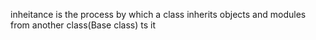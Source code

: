 inheitance is the process by which a class inherits objects and modules from another class(Base class)
ts it
